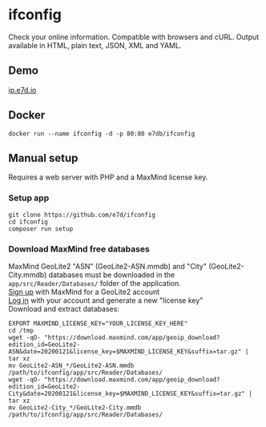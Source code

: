 # ifconfig
Check your online information. Compatible with browsers and cURL. Output available in HTML, plain text, JSON, XML and YAML.

## Demo
[ip.e7d.io](https://ip.e7d.io/)

## Docker
`docker run --name ifconfig -d -p 80:80 e7db/ifconfig`

## Manual setup
Requires a web server with PHP and a MaxMind license key.

### Setup app
```shell
git clone https://github.com/e7d/ifconfig
cd ifconfig
composer run setup
```

### Download MaxMind free databases
MaxMind GeoLite2 "ASN" (GeoLite2-ASN.mmdb) and "City" (GeoLite2-City.mmdb) databases must be downloaded in the `app/src/Reader/Databases/` folder of the application.  
[Sign up](https://www.maxmind.com/en/geolite2/signup) with MaxMind for a GeoLite2 account  
[Log in](https://www.maxmind.com/en/account/login) with your account and generate a new "license key"  
Download and extract databases:
```
EXPORT MAXMIND_LICENSE_KEY="YOUR_LICENSE_KEY_HERE"
cd /tmp
wget -qO- "https://download.maxmind.com/app/geoip_download?edition_id=GeoLite2-ASN&date=20200121&license_key=$MAXMIND_LICENSE_KEY&suffix=tar.gz" | tar xz
mv GeoLite2-ASN_*/GeoLite2-ASN.mmdb /path/to/ifconfig/app/src/Reader/Databases/
wget -qO- "https://download.maxmind.com/app/geoip_download?edition_id=GeoLite2-City&date=20200121&license_key=$MAXMIND_LICENSE_KEY&suffix=tar.gz" | tar xz
mv GeoLite2-City_*/GeoLite2-City.mmdb /path/to/ifconfig/app/src/Reader/Databases/
```
